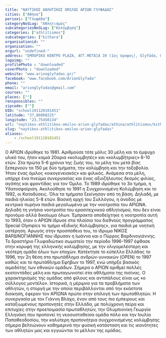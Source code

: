 ```yaml
---
title: "ΝΑΥΤΙΚΟΣ ΑΘΛΗΤΙΚΟΣ ΟΜΙΛΟΣ ΑΡΙΩΝ ΓΛΥΦΑΔΑΣ"
cities: ["Αθήνα"]
perioxi: ["Γλυφάδα"]
categoryNoSLug: "Αθλητισμός"
subcategoriesNoSLug: ["Κολύμβηση"]
categories: ["athlitismos"]
subcategories: ["kithara"]
organisationid: ""
organisation: ""
orgurl: "undefined-"
address: "ΕΜΠΟΡΙΚΟ ΚΕΝΤΡΟ PLAZA, ΑΓΓ.ΜΕΤΑΞΑ 39 (1ος όροφος), Glyfáda, Greece"
logoimg: ""
profilePhoto : "downloaded"
coverPhoto : "downloaded"
website: "www.arionglyfadas.gr/"
facebook: "www.facebook.com/ArionGlyfada"
phone: ""
email: "arionglyfadas@gmail.com"
courses: ""
places: [""]
rensponsibles: ""
zipcode: [""]
UID: "school191120181451"
latitude: "37,86008225"
longitude: "23,75450134"
url: "naytikos-athlitikos-omilos-arion-glyfadas/athina/athlitismos/kithara"
slug: "naytikos-athlitikos-omilos-arion-glyfadas"
aliases:
    - /school191120181451
---
```





Ο ΑΡΙΩΝ ιδρύθηκε το 1981. Αριθμούσε τότε μόλις 30 μέλη και το έμψυχο υλικό του, ήταν καμιά 20αρια «κολυμβητές» και «κολυμβήτριες» 6-10 ετών. Στα πρώτα 5-6 χρόνια της ζωής του, τα μέλη του μετά βίας ξεπερνούν τα 150 με δύο τμήματα, την κολύμβηση και την τοξοβολία. Ήταν ένας όμιλος «οικογενειακός» και φιλικός. Ανάμεσα στα μέλη, υπήρχε ένα πνεύμα συνεργασίας και ένας αξιοζήλευτος δεσμός φιλίας, αγάπης και φροντίδας για τον Όμιλο. Το 1989 ιδρύθηκε το 3ο τμήμα, η Υδατοσφαίριση. Ακολούθησε το 1991 η Συγχρονισμένη Κολύμβηση και το 1992, οι Καταδύσεις. Όλα τα τμήματα ξεκίνησαν από τη βάση. Δηλαδή, με παιδιά ηλικίας 5-8 ετών. Βασική αρχή του Συλλόγου, η άνοδος με κεντρικό πυρήνα παιδιά μεγαλωμένα με την νοοτροπία του ΑΡΙΩΝΑ. Δηλαδή τη γνήσια νοοτροπία του ερασιτεχνικού αθλητισμού, που δεν είναι προνόμιο αλλά δικαίωμα όλων. Έμπρακτα αποδείχτηκε η νοοτροπία αυτή το 1993, όταν ο ΑΡΙΩΝ ίδρυσε στα πλαίσια του διεθνούς προγράμματος Special Olympics το τμήμα «Ειδικής Κολύμβησης», για παιδιά με νοητική υστέρηση. Αρωγός στην προσπάθεια του, το ίδρυμα ΝΙΚΟΣ ΒΑΡΔΙΝΟΓΙΑΝΝΗΣ που ίδρυσαν η Ιωάννα και ο Πύρρος Βαρδινογιάννης. Το δραστήριο Γλυφαδιώτικο σωματείο την περίοδο 1996-1997 έφθασε στην κορυφή της ελληνικής κολύμβησης, με την ολιγομελέστερη και νεότερη ομάδα όλων των εποχών. Κατέκτησε το κύπελλο Ελλάδας το 1996, την 2η θέση στο πρωτάθλημα ανδρών-γυναικών (OPEN) το 1997 καθώς και το πρωτάθλημα Εφήβων το 1997, ενώ υπήρξε βασικός αιμοδότης των εθνικών ομάδων. Σήμερα ο ΑΡΙΩΝ αριθμεί πολλές εκατοντάδες μέλη και πρωταγωνιστεί στα αθλήματα της πισίνας. Ο χαρακτηρισμός της ομάδας από φίλους και αντιπάλους είναι ως «ο σύλλογος μοντέλο». Ιστορικά, η μέριμνα για τα προβλήματα των αθλητών, η στοργή με την οποία περιβάλλονται από την εκάστοτε διοίκηση, έφεραν τον ΑΡΙΩΝΑ πρώτο στην επιλογή των πρωταθλητών. Η συνεργασία με τον Γιάννη Βλάχο, έναν από τους πιο έμπειρους και καταξιωμένους προπονητές στην Ελλάδα, με πολύχρονη πείρα και επιτυχίες στην προετοιμασία πρωταθλητών, την Ολυμπιονίκη Γεωργία Ελληνάκη που προπονεί τη νεοσυσταθείσα ομάδα πόλο και την Ιουλία Παπαθεοδοσίου, την καλύτερη προπονήτρια συγχρονισμένης κολύμβησης σήμερα βελτιώνουν καθημερινά την φυσική κατάσταση και τις ικανότητες των αθλητών μας και εγγυώνται το μέλλον της ομάδας.